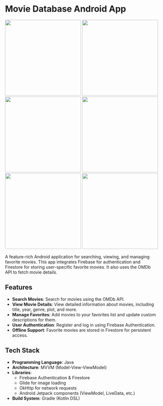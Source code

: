 # Movie Database Android App

<img src="https://github.com/user-attachments/assets/6935d788-b689-40c5-b3d7-4d4f3b952bcc" width="250" />
<img src="https://github.com/user-attachments/assets/c0342bdc-4db4-412b-a628-fb30dd03e0f3" width="250" />
<img src="https://github.com/user-attachments/assets/0f53db50-bc0a-4a04-9a86-b60eb4979b44" width="250" />
<img src="https://github.com/user-attachments/assets/837fffc8-85fe-4074-9317-7eccbac5aa3c" width="250" />
<img src="https://github.com/user-attachments/assets/90465365-1667-491a-ae72-4b0acbdbc46d" width="250" />
<img src="https://github.com/user-attachments/assets/20f1fb7e-ec3e-4af3-a5e9-89d8d3632aba" width="250" />

A feature-rich Android application for searching, viewing, and managing favorite movies. This app integrates Firebase for authentication and Firestore for storing user-specific favorite movies. It also uses the OMDb API to fetch movie details.

## Features
- **Search Movies**: Search for movies using the OMDb API.
- **View Movie Details**: View detailed information about movies, including title, year, genre, plot, and more.
- **Manage Favorites**: Add movies to your favorites list and update custom descriptions for them.
- **User Authentication**: Register and log in using Firebase Authentication.
- **Offline Support**: Favorite movies are stored in Firestore for persistent access.

## Tech Stack
- **Programming Language**: Java
- **Architecture**: MVVM (Model-View-ViewModel)
- **Libraries**:
  - Firebase Authentication & Firestore
  - Glide for image loading
  - OkHttp for network requests
  - Android Jetpack components (ViewModel, LiveData, etc.)
- **Build System**: Gradle (Kotlin DSL)
